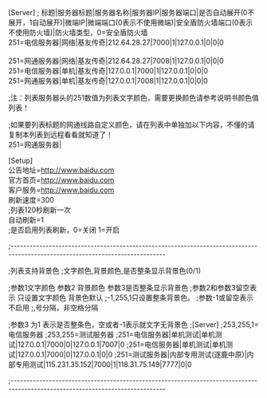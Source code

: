 [Server]
; 标题|服务器标题|服务器名称|服务器IP|服务器端口|是否自动展开(0不展开，1自动展开)|微端IP|微端端口(0表示不使用微端)|安全盾防火墙端口(0表示不使用防火墙)|防火墙类型，0=安全盾防火墙<br/>
251=电信服务器|网络|基友传奇|212.64.28.27|7000|1|127.0.0.1|0|0|0<br/><br/>
251=网通服务器|网络|基友传奇|212.64.28.27|7008|1|127.0.0.1|0|0|0<br/>
251=电信服务器|单机|基友传奇|127.0.0.1|7000|1|127.0.0.1|0|0|0<br/>
251=网通服务器|单机|基友传奇|127.0.0.1|7008|1|127.0.0.1|0|0|0<br/>

;注：列表服务器头的251数值为列表文字颜色，需要更换颜色请参考说明书颜色值列表！<br/>

;如果要列表标题的网通线路自定义颜色，请在列表中单独加以下内容，不懂的请复制本列表到远程看看就知道了！<br/>
251=网通服务器|<br/>


[Setup]<br/>
公告地址=http://www.baidu.com<br/>
官方首页=http://www.baidu.com<br/>
客户服务=http://www.baidu.com<br/>
刷新速度=300<br/>
;列表120秒刷新一次<br/>
自动刷新=1<br/>
;是否启用列表刷新，0=关闭 1=开启<br/>



;------------------------------------------------------------------------------------------------------------------------------

;列表支持背景色 
;文字颜色,背景颜色,是否整条显示背景色(0/1)



;参数1文字颜色 参数2 背景颜色 参数3是否整条显示背景色
;参数2和参数3留空表示 只设置文字颜色 背景色默认
;-1,255,1只设置整条背景色。
;参数-1或留空表示不启用
;,号分隔，非空格分隔


;参数3 为1 表示是否整条色，空或者-1表示就文字无背景色
;[Server]
;253,255,1=电信服务器
;253,255=测试服务器
;251=电信服务器|单机测试|单机测试|127.0.0.1|7000|0|127.0.0.1|7007|0
;251=电信服务器|单机测试|单机测试|127.0.0.1|7000|0|127.0.0.1|0|0
;251=测试服务器|内部专用测试(逐鹿中原)|内部专用测试|115.231.35.152|7000|1|118.31.75.149|7777|0|0


;------------------------------------------------------------------------------------------------------------------------------
